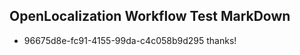 ## OpenLocalization Workflow Test MarkDown
* 96675d8e-fc91-4155-99da-c4c058b9d295 thanks!

<!--HONumber=Aug16_HO1-->


